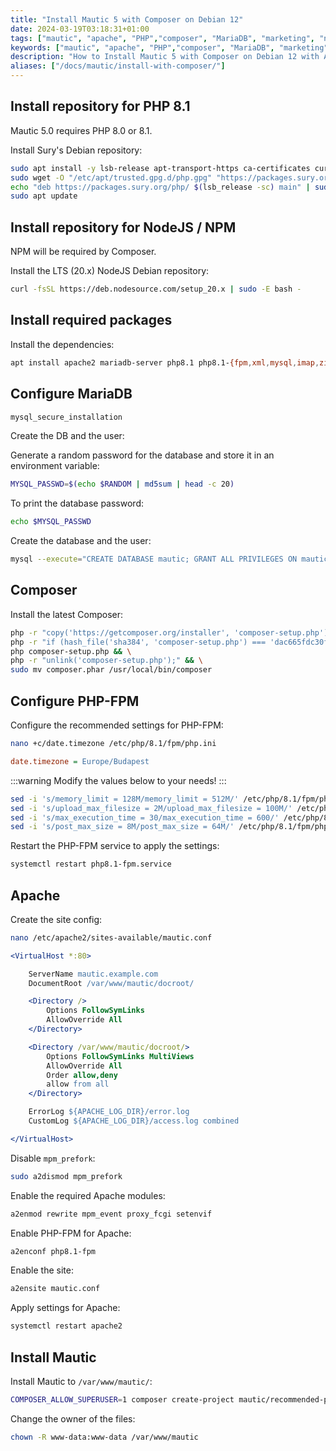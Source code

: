 ```yaml
---
title: "Install Mautic 5 with Composer on Debian 12"
date: 2024-03-19T03:18:31+01:00
tags: ["mautic", "apache", "PHP","composer", "MariaDB", "marketing", "newsletter", "email-marketing", "email-campaigns", "marketing-tools", "marketing-automation"]
keywords: ["mautic", "apache", "PHP","composer", "MariaDB", "marketing", "newsletter", "email-marketing", "email-campaigns", "marketing-tools", "marketing-automation"]
description: "How to Install Mautic 5 with Composer on Debian 12 with Apache, PHP-FPM and MariaDB"
aliases: ["/docs/mautic/install-with-composer/"]
---
```


## Install repository for PHP 8.1

Mautic 5.0 requires PHP 8.0 or 8.1.

Install Sury's Debian repository:

```bash
sudo apt install -y lsb-release apt-transport-https ca-certificates curl && \
sudo wget -O "/etc/apt/trusted.gpg.d/php.gpg" "https://packages.sury.org/php/apt.gpg" && \
echo "deb https://packages.sury.org/php/ $(lsb_release -sc) main" | sudo tee "/etc/apt/sources.list.d/php.list" && \
sudo apt update
```

## Install repository for NodeJS / NPM

NPM will be required by Composer.

Install the LTS (20.x) NodeJS Debian repository:

```bash
curl -fsSL https://deb.nodesource.com/setup_20.x | sudo -E bash -
```

## Install required packages

Install the dependencies:

```bash
apt install apache2 mariadb-server php8.1 php8.1-{fpm,xml,mysql,imap,zip,intl,curl,gd,mbstring,bcmath} nodejs unzip git
```

## Configure MariaDB

```bash
mysql_secure_installation
```

Create the DB and the user:

Generate a random password for the database and store it in an environment variable:

```bash
MYSQL_PASSWD=$(echo $RANDOM | md5sum | head -c 20)
```

To print the database password:

```bash
echo $MYSQL_PASSWD
```

Create the database and the user:

```bash
mysql --execute="CREATE DATABASE mautic; GRANT ALL PRIVILEGES ON mautic.* TO 'mautic'@'localhost' IDENTIFIED BY '${MYSQL_PASSWD}' WITH GRANT OPTION; FLUSH PRIVILEGES;"
```

## Composer

Install the latest Composer:

```bash
php -r "copy('https://getcomposer.org/installer', 'composer-setup.php');" && \
php -r "if (hash_file('sha384', 'composer-setup.php') === 'dac665fdc30fdd8ec78b38b9800061b4150413ff2e3b6f88543c636f7cd84f6db9189d43a81e5503cda447da73c7e5b6') { echo 'Installer verified'; } else { echo 'Installer corrupt'; unlink('composer-setup.php'); } echo PHP_EOL;" && \
php composer-setup.php && \
php -r "unlink('composer-setup.php');" && \
sudo mv composer.phar /usr/local/bin/composer
```

## Configure PHP-FPM

Configure the recommended settings for PHP-FPM:

```bash
nano +c/date.timezone /etc/php/8.1/fpm/php.ini
```

```ini
date.timezone = Europe/Budapest
```

:::warning
Modify the values below to your needs!
:::

```bash
sed -i 's/memory_limit = 128M/memory_limit = 512M/' /etc/php/8.1/fpm/php.ini && \
sed -i 's/upload_max_filesize = 2M/upload_max_filesize = 100M/' /etc/php/8.1/fpm/php.ini && \
sed -i 's/max_execution_time = 30/max_execution_time = 600/' /etc/php/8.1/fpm/php.ini && \
sed -i 's/post_max_size = 8M/post_max_size = 64M/' /etc/php/8.1/fpm/php.ini
```

Restart the PHP-FPM service to apply the settings:

```bash
systemctl restart php8.1-fpm.service
```

## Apache

Create the site config:

```bash
nano /etc/apache2/sites-available/mautic.conf
```

```apache
<VirtualHost *:80>

    ServerName mautic.example.com
    DocumentRoot /var/www/mautic/docroot/

    <Directory />
        Options FollowSymLinks
        AllowOverride All
    </Directory>

    <Directory /var/www/mautic/docroot/>
        Options FollowSymLinks MultiViews
        AllowOverride All
        Order allow,deny
        allow from all
    </Directory>

    ErrorLog ${APACHE_LOG_DIR}/error.log
    CustomLog ${APACHE_LOG_DIR}/access.log combined

</VirtualHost>
```

Disable `mpm_prefork`:

```bash
sudo a2dismod mpm_prefork
```

Enable the required Apache modules:

```bash
a2enmod rewrite mpm_event proxy_fcgi setenvif
```

Enable PHP-FPM for Apache:

```bash
a2enconf php8.1-fpm
```

Enable the site:

```bash
a2ensite mautic.conf
```

Apply settings for Apache:

```bash
systemctl restart apache2
```


## Install Mautic

Install Mautic to `/var/www/mautic/`:

```bash
COMPOSER_ALLOW_SUPERUSER=1 composer create-project mautic/recommended-project:^5.0 /var/www/mautic --no-interaction
```

Change the owner of the files:

```bash
chown -R www-data:www-data /var/www/mautic
```
